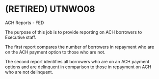 # (RETIRED) UTNWO08
ACH Reports - FED

The purpose of this job is to provide reporting on ACH borrowers to Executive staff.  

The first report compares the number of borrowers in repayment who are on the ACH payment option to those who are not.

The second report identifies all borrowers who are on an ACH payment options and are delinquent in comparison to those in repayment on ACH who are not delinquent.
